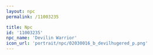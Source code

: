 ```yaml
---
layout: npc
permalink: /11003235

title: Npc
id: '11003235'
npc_name: 'Devilin Warrior'
icon_url: 'portrait/npc/02030016_b_devilhugered_p.png'
---
```

